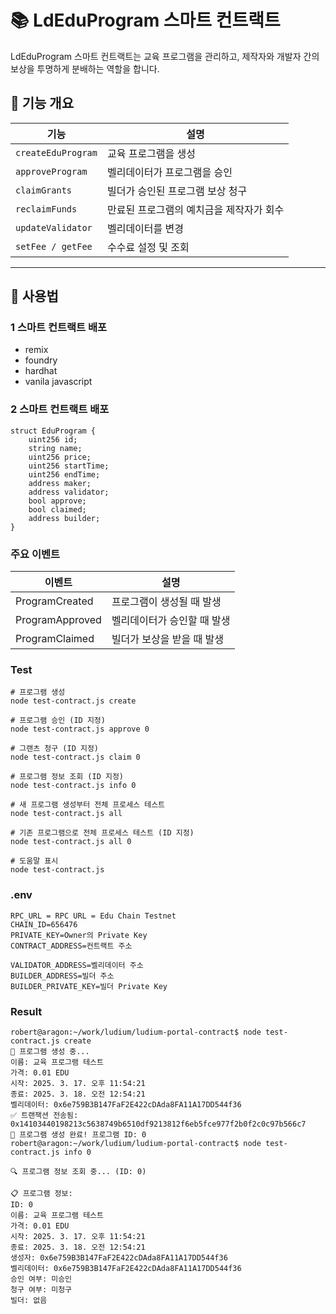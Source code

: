 # 📚 LdEduProgram 스마트 컨트랙트

LdEduProgram 스마트 컨트랙트는 교육 프로그램을 관리하고, 제작자와 개발자 간의 보상을 투명하게 분배하는 역할을 합니다.

## 📌 기능 개요
| 기능 | 설명 |
|------|------|
| `createEduProgram` | 교육 프로그램을 생성 |
| `approveProgram` | 벨리데이터가 프로그램을 승인 |
| `claimGrants` | 빌더가 승인된 프로그램 보상 청구 |
| `reclaimFunds` | 만료된 프로그램의 예치금을 제작자가 회수 |
| `updateValidator` | 벨리데이터를 변경 |
| `setFee / getFee` | 수수료 설정 및 조회 |

---

## 📖 사용법

### 1 **스마트 컨트랙트 배포**
* remix
* foundry
* hardhat
* vanila javascript


### 2 **스마트 컨트랙트 배포**
```
struct EduProgram {
    uint256 id;
    string name;
    uint256 price;
    uint256 startTime;
    uint256 endTime;
    address maker;
    address validator;
    bool approve;
    bool claimed;
    address builder;
}

```


### 주요 이벤트
| 이벤트 | 설명 |
|------|------|
|ProgramCreated	|   프로그램이 생성될 때 발생
|ProgramApproved|	벨리데이터가 승인할 때 발생
|ProgramClaimed	|   빌더가 보상을 받을 때 발생



### Test
```
# 프로그램 생성
node test-contract.js create

# 프로그램 승인 (ID 지정)
node test-contract.js approve 0

# 그랜츠 청구 (ID 지정)
node test-contract.js claim 0

# 프로그램 정보 조회 (ID 지정)
node test-contract.js info 0

# 새 프로그램 생성부터 전체 프로세스 테스트
node test-contract.js all

# 기존 프로그램으로 전체 프로세스 테스트 (ID 지정)
node test-contract.js all 0

# 도움말 표시
node test-contract.js
```

### .env
```
RPC_URL = RPC URL = Edu Chain Testnet
CHAIN_ID=656476
PRIVATE_KEY=Owner의 Private Key  
CONTRACT_ADDRESS=컨트랙트 주소

VALIDATOR_ADDRESS=벨리데이터 주소
BUILDER_ADDRESS=빌더 주소
BUILDER_PRIVATE_KEY=빌더 Private Key

```


### Result 
```
robert@aragon:~/work/ludium/ludium-portal-contract$ node test-contract.js create
📝 프로그램 생성 중...
이름: 교육 프로그램 테스트
가격: 0.01 EDU
시작: 2025. 3. 17. 오후 11:54:21
종료: 2025. 3. 18. 오전 12:54:21
벨리데이터: 0x6e759B3B147FaF2E422cDAda8FA11A17DD544f36
✅ 트랜잭션 전송됨: 0x14103440198213c5638749b6510df9213812f6eb5fce977f2b0f2c0c97b566c7
🎉 프로그램 생성 완료! 프로그램 ID: 0
robert@aragon:~/work/ludium/ludium-portal-contract$ node test-contract.js info 0

🔍 프로그램 정보 조회 중... (ID: 0)

📋 프로그램 정보:
ID: 0
이름: 교육 프로그램 테스트
가격: 0.01 EDU
시작: 2025. 3. 17. 오후 11:54:21
종료: 2025. 3. 18. 오전 12:54:21
생성자: 0x6e759B3B147FaF2E422cDAda8FA11A17DD544f36
벨리데이터: 0x6e759B3B147FaF2E422cDAda8FA11A17DD544f36
승인 여부: 미승인
청구 여부: 미청구
빌더: 없음
```